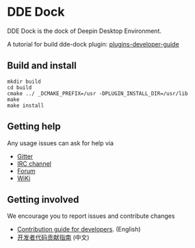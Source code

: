 # DDE Dock

DDE Dock is the dock of Deepin Desktop Environment.

A tutorial for build dde-dock plugin: [plugins-developer-guide](plugins/plugin-guide/plugins-developer-guide.md)


## Build and install


```
mkdir build
cd build
cmake ../ _DCMAKE_PREFIX=/usr -DPLUGIN_INSTALL_DIR=/usr/lib
make
make install
```

## Getting help

Any usage issues can ask for help via

* [Gitter](https://gitter.im/orgs/linuxdeepin/rooms)
* [IRC channel](https://webchat.freenode.net/?channels=deepin)
* [Forum](https://bbs.deepin.org)
* [WiKi](https://wiki.deepin.org/)

## Getting involved

We encourage you to report issues and contribute changes

* [Contribution guide for developers](https://github.com/linuxdeepin/developer-center/wiki/Contribution-Guidelines-for-Developers-en). (English)
* [开发者代码贡献指南](https://github.com/linuxdeepin/developer-center/wiki/Contribution-Guidelines-for-Developers) (中文)
